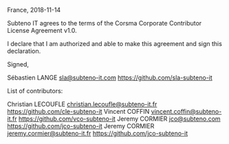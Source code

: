 France, 2018-11-14

Subteno IT agrees to the terms of the Corsma Corporate Contributor License
Agreement v1.0.

I declare that I am authorized and able to make this agreement and sign this
declaration.

Signed,

Sébastien LANGE sla@subteno-it.com https://github.com/sla-subteno-it

List of contributors:

Christian LECOUFLE christian.lecoufle@subteno-it.fr https://github.com/cle-subteno-it
Vincent COFFIN vincent.coffin@subteno-it.fr https://github.com/vco-subteno-it
Jeremy CORMIER jco@subteno.com https://github.com/jco-subteno-it
Jeremy CORMIER jeremy.cormier@subteno-it.fr https://github.com/jco-subteno-it